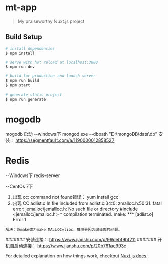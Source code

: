 # mt-app

> My praiseworthy Nuxt.js project

## Build Setup

``` bash
# install dependencies
$ npm install

# serve with hot reload at localhost:3000
$ npm run dev

# build for production and launch server
$ npm run build
$ npm start

# generate static project
$ npm run generate
```
# mogodb
mogodb 启动
--windows下
  mongod.exe --dbpath "D:\mongoDB\data\db"
  安装：
https://segmentfault.com/a/1190000012858527

# Redis
--Windows下 
  redis-server

--CentOs 7下
  1. 出现 cc: command not found错误：
    yum install gcc
  2. 出现
      CC adlist.o
    In file included from adlist.c:34:0:
    zmalloc.h:50:31: fatal error: jemalloc/jemalloc.h: No such file or directory
    #include <jemalloc/jemalloc.h>
                                  ^
    compilation terminated.
    make: *** [adlist.o] Error 1

    解决：将make改为make MALLOC=libc，推测是因为编译库的问题。
  ####### 安装连接：
    https://www.jianshu.com/p/99debf9bf211 
  ####### 开机自启动连接：
    https://www.jianshu.com/p/20b761ae993c


For detailed explanation on how things work, checkout [Nuxt.js docs](https://nuxtjs.org).
